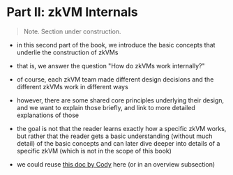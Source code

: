 # Part II: zkVM Internals
> Note. Section under construction.
- in this second part of the book, we introduce the basic concepts that underlie the construction of zkVMs
- that is, we answer the question "How do zkVMs work internally?"
- of course, each zkVM team made different design decisions and the different zkVMs work in different ways
- however, there are some shared core principles underlying their design, and we want to explain those briefly, and link to more detailed explanations of those
- the goal is not that the reader learns exactly how a specific zkVM works, but rather that the reader gets a basic understanding (without much detail) of the basic concepts and can later dive deeper into details of a specific zkVM (which is not in the scope of this book)

- we could reuse [this doc by Cody](https://linear.app/zkevm/document/zkevm-pipeline-322681ad89b4) here (or in an overview subsection)